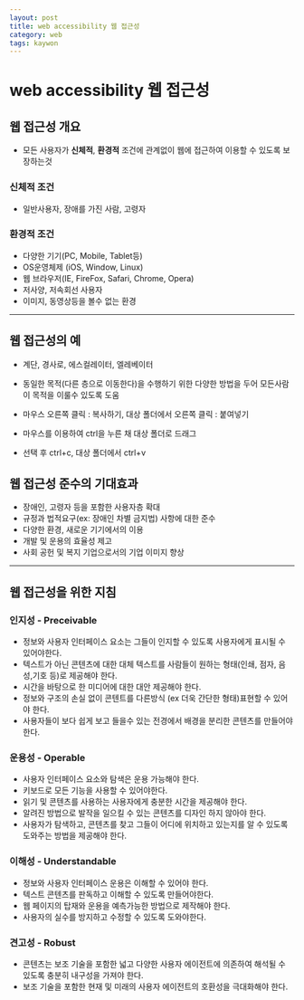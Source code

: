 ```yaml
---
layout: post
title: web accessibility 웹 접근성
category: web
tags: kaywon
---
```


# web accessibility 웹 접근성

## 웹 접근성 개요
* 모든 사용자가 <b>신체적</b>, <b>환경적</b> 조건에 관계없이 웹에 접근하여 이용할 수 있도록 보장하는것 

### 신체적 조건
* 일반사용자, 장애를 가진 사람, 고령자

### 환경적 조건
* 다양한 기기(PC, Mobile, Tablet등)
* OS운영체제 (iOS, Window, Linux)
* 웹 브라우저(IE, FireFox, Safari, Chrome, Opera)
* 저사양, 저속회선 사용자
* 이미지, 동영상등을 볼수 없는 환경

---

## 웹 접근성의 예
* 계단, 경사로, 에스컬레이터, 엘레베이터
	
* 동일한 목적(다른 층으로 이동한다)을 수행하기 위한 다양한 방법을 두어 모든사람이 목적을 이룰수 있도록 도움
* 마우스 오른쪽 클릭 : 복사하기, 대상 폴더에서 오른쪽 클릭 : 붙여넣기
* 마우스를 이용하여 ctrl을 누른 채 대상 폴더로 드래그
* 선택 후 ctrl+c, 대상 폴더에서 ctrl+v

## 웹 접근성 준수의 기대효과
* 장애인, 고령자 등을 포함한 사용자층 확대
* 규정과 법적요구(ex: 장애인 차별 금지법) 사항에 대한 준수
* 다양한 환경, 새로운 기기에서의 이용
* 개발 및 운용의 효율성 제고
* 사회 공헌 및 복지 기업으로서의 기업 이미지 향상

---

## 웹 접근성을 위한 지침
### 인지성 - Preceivable 
* 정보와 사용자 인터페이스 요소는 그들이 인지할 수 있도록 사용자에게 표시될 수 있어야한다.
* 텍스트가 아닌 콘텐츠에 대한 대체 텍스트를 사람들이 원하는 형태(인쇄, 점자, 음성,기호 등)로 제공해야 한다.
* 시간을 바탕으로 한 미디어에 대한 대안 제공해야 한다.
* 정보와 구조의 손실 없이 콘텐트를 다른방식 (ex 더욱 간단한 형태)표현할 수 있어야 한다.
* 사용자들이 보다 쉽게 보고 들을수 있는 전경에서 배경을 분리한 콘텐츠를 만들어야 한다.

### 운용성 - Operable
* 사용자 인터페이스 요소와 탐색은 운용 가능해야 한다.
* 키보드로 모든 기능을 사용할 수 있어야한다.
* 읽기 및 콘텐츠를 사용하는 사용자에게 충분한 시간을 제공해야 한다.
* 알려진 방법으로 발작을 일으킬 수 있는 콘텐츠를 디자인 하지 않아야 한다.
* 사용자가 탐색하고, 콘텐츠를 찾고 그들이 어디에 위치하고 있는지를 알 수 있도록 도와주는 방법을 제공해야 한다.

### 이해성 - Understandable
* 정보와 사용자 인터페이스 운용은 이해할 수 있어야 한다.
* 텍스트 콘텐츠를 판독하고 이해할 수 있도록 만들어야한다.
* 웹 페이지의 탑재와 운용을 예측가능한 방법으로 제작해야 한다.
* 사용자의 실수를 방지하고 수정할 수 있도록 도와야한다.

### 견고성 - Robust
* 콘텐츠는 보조 기술을 포함한 넓고 다양한 사용자 에이전트에 의존하여 해석될 수 있도록 충분히 내구성을 가져야 한다.
* 보조 기술을 포함한 현재 및 미래의 사용자 에이전트의 호환성을 극대화해야 한다.